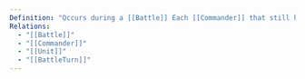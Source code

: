 ```yaml
---
Definition: "Occurs during a [[Battle]] Each [[Commander]] that still has any [[Unit]] in a [[Battle]] will be given a [[BattleTurn]] one time during a BattleRound"
Relations:
  - "[[Battle]]"
  - "[[Commander]]"
  - "[[Unit]]"
  - "[[BattleTurn]]"
---
```

